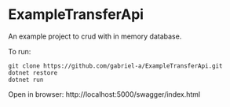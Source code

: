 # ExampleTransferApi
An example project to crud with in memory database.

To run:
```
git clone https://github.com/gabriel-a/ExampleTransferApi.git
dotnet restore
dotnet run
```

Open in browser:
http://localhost:5000/swagger/index.html
